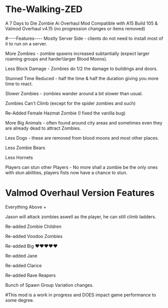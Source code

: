 # The-Walking-ZED
 A 7 Days to Die Zombie Ai Overhaul Mod
 Compatible with A15 Build 105 & Valmod Overhaul v4.15 (no progression changes or items removed)

#----Features----
Mostly Server Side - clients do not need to install most of it to run on a server.

More Zombies -  zombie spawns increased subtantially (expect larger roaming groups and harder\larger  Blood Moons).

Less Block Damage - Zombies do 1/2 the damage to buildings and doors.

Stunned Time Reduced - half the time & half the duration giving you more time to react.

Slower Zombies - zombies wander around a bit slower than usual.

Zombies Can't Climb (except for the spider zombies and such)

Re-Added  Female Hazmat Zombie (I fixed the vanilla bug)

More Big Animals - often found around city areas and sometimes even they are already dead to attract Zombies.

Less Dogs  - these are removed from blood moons and most other places.

Less Zombie Bears

Less Hornets

Players can stun other Players - No more shall a zombie be the only ones with stun abilities, players fists now have a chance to stun.


# Valmod Overhaul Version Features

Everything Above +

Jason will attack zombies aswell as the player, he can still climb ladders.

Re-added Zombie Children

Re-added Voodoo Zombies

Re-added Big ♥♥♥♥♥

Re-added Jane

Re-added Clarice

Re-added Rave Reapers

Bunch of Spawn Group Variation changes.

#This mod is a work in progress and DOES impact game performance to some degree.
